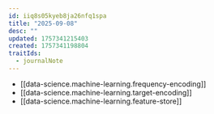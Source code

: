 ```yaml
---
id: iiq8s05kyeb8ja26nfq1spa
title: "2025-09-08"
desc: ""
updated: 1757341215403
created: 1757341198804
traitIds:
  - journalNote
---
```


- [[data-science.machine-learning.frequency-encoding]]
- [[data-science.machine-learning.target-encoding]]
- [[data-science.machine-learning.feature-store]]
